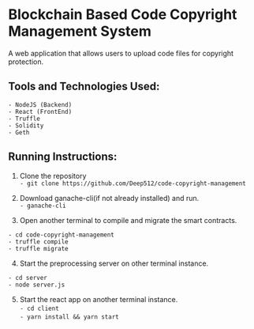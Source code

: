 # Blockchain Based Code Copyright Management System
A web application that allows users to upload code files for copyright protection.<br />

## Tools and Technologies Used:
```
- NodeJS (Backend)
- React (FrontEnd)
- Truffle
- Solidity
- Geth
```

## Running Instructions:
1. Clone the repository<br />
`- git clone https://github.com/Deep512/code-copyright-management`<br />

2. Download ganache-cli(if not already installed) and run.<br />
`- ganache-cli`<br />

3. Open another terminal to compile and migrate the smart contracts.<br />
```
- cd code-copyright-management
- truffle compile
- truffle migrate
```

4. Start the preprocessing server on other terminal instance.<br />
```
- cd server
- node server.js
```

5. Start the react app on another terminal instance.<br />
`- cd client`<br />
`- yarn install && yarn start`<br />
